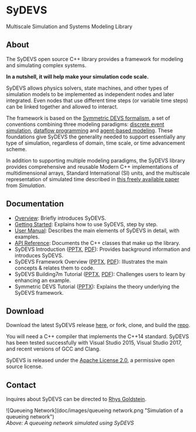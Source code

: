 # SyDEVS

Multiscale Simulation and Systems Modeling Library

## About

The SyDEVS open source C++ library provides a framework for modeling and simulating complex systems. 

**In a nutshell, it will help make your simulation code scale.**

SyDEVS allows physics solvers, state machines, and other types of simulation models to be implemented as independent nodes and later integrated. Even nodes that use different time steps (or variable time steps) can be linked together and allowed to interact.

The framework is based on the [Symmetric DEVS formalism](https://www.autodeskresearch.com/publications/symmetricformalism), a set of conventions combining three modeling paradigms: [discrete event simulation](https://en.wikipedia.org/wiki/Discrete_event_simulation), [dataflow programming](https://en.wikipedia.org/wiki/Dataflow_programming) and [agent-based modeling](https://en.wikipedia.org/wiki/Agent-based_model). These foundations give SyDEVS the generality needed to support essentially any type of simulation, regardless of domain, time scale, or time advancement scheme.

In addition to supporting multiple modeling paradigms, the SyDEVS library provides comprehensive and reusable Modern C++ implementations of multidimensional arrays, Standard International (SI) units, and the multiscale representation of simulated time described in [this freely available paper](http://journals.sagepub.com/eprint/mIKXDU2UtbJUjPZ8kupv/full) from *Simulation*.

## Documentation

- [Overview](overview.html): Briefly introduces SyDEVS.
- [Getting Started](getting_started/): Explains how to use SyDEVS, step by step.
- [User Manual](user_manual/): Describes the main elements of SyDEVS in detail, with examples.
- [API Reference](doc/html/index.html): Documents the C++ classes that make up the library.
- SyDEVS Introduction ([PPTX](doc/downloads/SyDEVS_Introduction.pptx), [PDF](doc/downloads/SyDEVS_Introduction.pdf)): Provides background information and introduces SyDEVS.
- SyDEVS Framework Overview ([PPTX](doc/downloads/SyDEVS_Framework_Overview.pptx), [PDF](doc/downloads/SyDEVS_Framework_Overview.pdf)): Illustrates the main concepts & relates them to code.
- SyDEVS Building7m Tutorial ([PPTX](doc/downloads/SyDEVS_Building7m_Tutorial.pptx), [PDF](doc/downloads/SyDEVS_Building7m_Tutorial.pdf)): Challenges users to learn by enhancing an example.
- Symmetric DEVS Tutorial ([PPTX](doc/downloads/AgentBasedSyDEVS_Tutorial.pptx)): Explains the theory underlying the SyDEVS framework.

## Download

Download the latest SyDEVS release [here](https://github.com/Autodesk/sydevs/releases), or fork, clone, and build the [repo](https://github.com/Autodesk/sydevs).

You will need a C++ compiler that implements the C++14 standard. SyDEVS has been tested successfully with Visual Studio 2015, Visual Studio 2017, and recent versions of GCC and Clang.

SyDEVS is released under the [Apache License 2.0](https://github.com/Autodesk/sydevs/blob/master/LICENSE.md), a permissive open source license.

## Contact

Inquires about SyDEVS can be directed to [Rhys Goldstein](https://autodeskresearch.com/people/rhys-goldstein).

![Queueing Network](doc/images/queueing network.png "Simulation of a queueing network")  
*Above: A queueing network simulated using SyDEVS*

